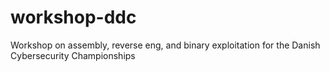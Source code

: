 # workshop-ddc
Workshop on assembly, reverse eng, and binary exploitation for the Danish Cybersecurity Championships

